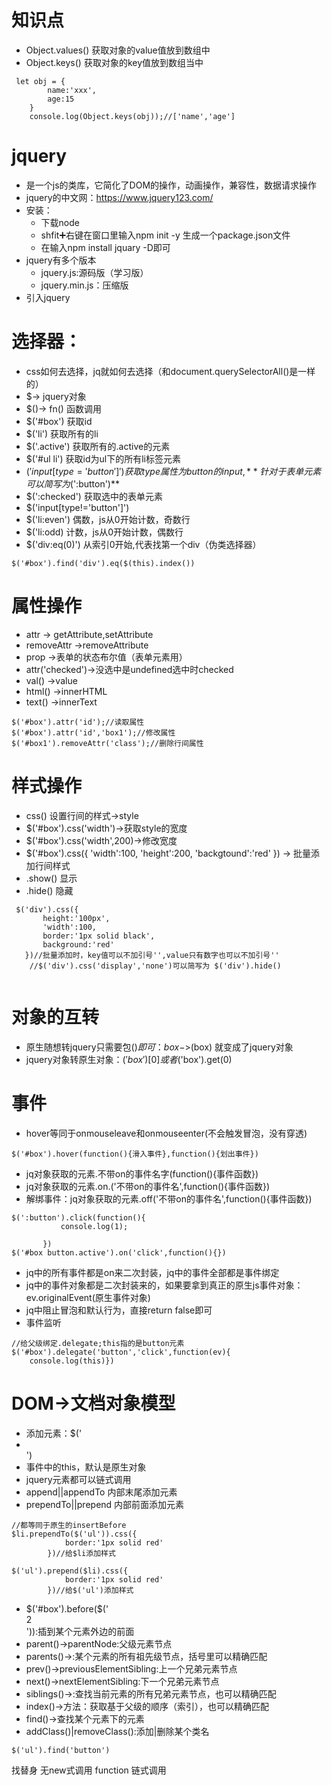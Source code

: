 # 知识点
- Object.values()  获取对象的value值放到数组中
- Object.keys()  获取对象的key值放到数组当中
```
 let obj = {
        name:'xxx',
        age:15
    }
    console.log(Object.keys(obj));//['name','age']
```
# jquery
- 是一个js的类库，它简化了DOM的操作，动画操作，兼容性，数据请求操作
- jquery的中文网：https://www.jquery123.com/
- 安装：
  - 下载node
  - shfit➕右键在窗口里输入npm init -y 生成一个package.json文件
  - 在输入npm install jquary -D即可
- jquery有多个版本
  - jquery.js:源码版（学习版）
  - jquery.min.js：压缩版
- 引入jquery <script src="./node_modules/jquery/dist/jquery.min.js"></script>
# 选择器：
- css如何去选择，jq就如何去选择（和document.querySelectorAll()是一样的）
- $-> jquery对象
- $()-> fn()  函数调用
- $('#box') 获取id
- $('li') 获取所有的li
- $('.active') 获取所有的.active的元素
- $('#ul li') 获取id为ul下的所有li标签元素
- $('input[type='button']') 获取type属性为button的input,**针对于表单元素可以简写为$(':button')**
- $(':checked') 获取选中的表单元素
- $('input[type!='button']')
- $('li:even') 偶数，js从0开始计数，奇数行
- $('li:odd) 计数，js从0开始计数，偶数行
- $('div:eq(0)') 从索引0开始,代表找第一个div（伪类选择器）
```
$('#box').find('div').eq($(this).index())
```
# 属性操作
- attr -> getAttribute,setAttribute
- removeAttr ->removeAttribute
- prop ->表单的状态布尔值（表单元素用）
- attr('checked')->没选中是undefined选中时checked
- val() ->value
- html() ->innerHTML
- text() ->innerText
```
$('#box').attr('id');//读取属性
$('#box').attr('id','box1');//修改属性
$('#box1').removeAttr('class');//删除行间属性
```
# 样式操作
- css() 设置行间的样式->style
- $('#box').css('width')->获取style的宽度
- $('#box').css('width',200)->修改宽度
- $('#box').css({
    'width':100,
    'height':200,
    'backgtound':'red'
}) -> 批量添加行间样式
- .show() 显示
- .hide() 隐藏
```
 $('div').css({
       height:'100px',
       'width':100,
       border:'1px solid black',
       background:'red'
   })//批量添加时，key值可以不加引号'',value只有数字也可以不加引号''
    //$('div').css('display','none')可以简写为 $('div').hide()
  
```
# 对象的互转
- 原生随想转jquery只需要包$()即可：box->$(box) 就变成了jquery对象
- jquery对象转原生对象：$('box')[0] 或者$('box').get(0)
# 事件
- hover等同于onmouseleave和onmouseenter(不会触发冒泡，没有穿透)
```
$('#box').hover(function(){滑入事件},function(){划出事件})
```
- jq对象获取的元素.不带on的事件名字(function(){事件函数})
- jq对象获取的元素.on.('不带on的事件名',function(){事件函数})
- 解绑事件：jq对象获取的元素.off('不带on的事件名',function(){事件函数})
```
$(':button').click(function(){
           console.log(1);
           
       })
$('#box button.active').on('click',function(){})
```
- jq中的所有事件都是on来二次封装，jq中的事件全部都是事件绑定
- jq中的事件对象都是二次封装来的，如果要拿到真正的原生js事件对象：ev.originalEvent(原生事件对象)
- jq中阻止冒泡和默认行为，直接return false即可
- 事件监听
```
//给父级绑定.delegate;this指的是button元素
$('#box').delegate('button','click',function(ev){
    console.log(this)})
```
# DOM->文档对象模型
- 添加元素：$('<li></li>')
- 事件中的this，默认是原生对象
- jquery元素都可以链式调用
- append||appendTo 内部末尾添加元素
- prependTo||prepend 内部前面添加元素
```
//都等同于原生的insertBefore
$li.prependTo($('ul')).css({
            border:'1px solid red'
        })//给$li添加样式

$('ul').prepend($li).css({
            border:'1px solid red'
        })//给$('ul')添加样式
```
- $('#box').before($('<div>2</div>')):插到某个元素外边的前面
- parent()->parentNode:父级元素节点
- parents()->:某个元素的所有祖先级节点，括号里可以精确匹配
- prev()->previousElementSibling:上一个兄弟元素节点
- next()->nextElementSibling:下一个兄弟元素节点
- siblings()->:查找当前元素的所有兄弟元素节点，也可以精确匹配
- index()->方法：获取基于父级的顺序（索引），也可以精确匹配
- find()->查找某个元素下的元素
- addClass()|removeClass():添加|删除某个类名
```
$('ul').find('button')
```








找替身
无new式调用
function
链式调用